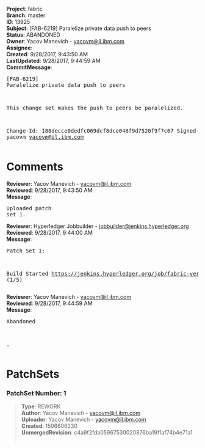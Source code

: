 <strong>Project</strong>: fabric<br><strong>Branch</strong>: master<br><strong>ID</strong>: 13925<br><strong>Subject</strong>: [FAB-6219] Paralelize private data push to peers<br><strong>Status</strong>: ABANDONED<br><strong>Owner</strong>: Yacov Manevich - yacovm@il.ibm.com<br><strong>Assignee</strong>:<br><strong>Created</strong>: 9/28/2017, 9:43:50 AM<br><strong>LastUpdated</strong>: 9/28/2017, 9:44:59 AM<br><strong>CommitMessage</strong>:<br><pre>[FAB-6219] Paralelize private data push to peers

This change set makes the push to peers be paralelized.

Change-Id: I88decce0dedfc069dcf8dce048f9d7520f9f7c67
Signed-off-by: yacovm <yacovm@il.ibm.com>
</pre><h1>Comments</h1><strong>Reviewer</strong>: Yacov Manevich - yacovm@il.ibm.com<br><strong>Reviewed</strong>: 9/28/2017, 9:43:50 AM<br><strong>Message</strong>: <pre>Uploaded patch set 1.</pre><strong>Reviewer</strong>: Hyperledger Jobbuilder - jobbuilder@jenkins.hyperledger.org<br><strong>Reviewed</strong>: 9/28/2017, 9:44:00 AM<br><strong>Message</strong>: <pre>Patch Set 1:

Build Started https://jenkins.hyperledger.org/job/fabric-verify-z/13013/ (1/5)</pre><strong>Reviewer</strong>: Yacov Manevich - yacovm@il.ibm.com<br><strong>Reviewed</strong>: 9/28/2017, 9:44:59 AM<br><strong>Message</strong>: <pre>Abandoned

.</pre><h1>PatchSets</h1><h3>PatchSet Number: 1</h3><blockquote><strong>Type</strong>: REWORK<br><strong>Author</strong>: Yacov Manevich - yacovm@il.ibm.com<br><strong>Uploader</strong>: Yacov Manevich - yacovm@il.ibm.com<br><strong>Created</strong>: 1506606230<br><strong>UnmergedRevision</strong>: c4a9f2fda05967530020876ba19f1af74b4e71a1<br><br></blockquote>